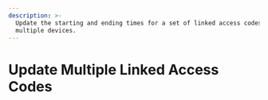 ```yaml
---
description: >-
  Update the starting and ending times for a set of linked access codes across
  multiple devices.
---
```


# Update Multiple Linked Access Codes

